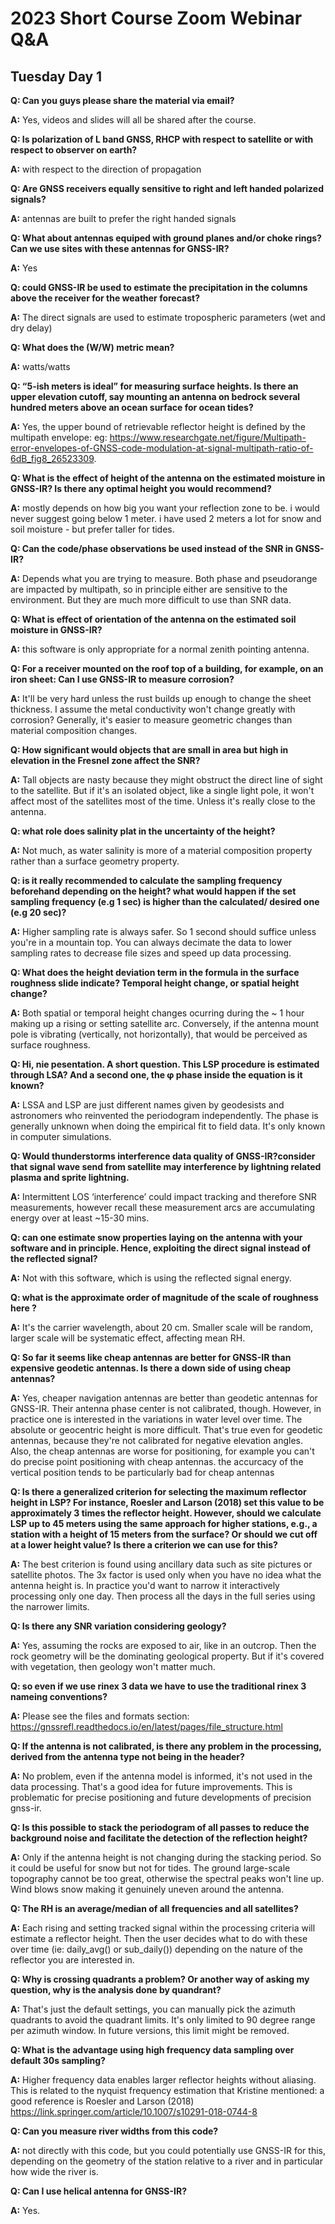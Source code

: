 # 2023 Short Course Zoom Webinar Q&A

## Tuesday Day 1

**Q: Can you guys please share the material via email?**

**A:** Yes, videos and slides will all be shared after the course.


**Q: Is polarization of L band GNSS, RHCP with respect to satellite or with respect to observer on earth?**

**A:** with respect to the direction of propagation


**Q: Are GNSS receivers equally sensitive to right and left handed polarized signals?**

**A:** antennas are built to prefer the right handed signals


**Q: What about antennas equiped with ground planes and/or choke rings? Can we use sites with these antennas for GNSS-IR?**

**A:** Yes


**Q: could GNSS-IR be used to estimate the precipitation in the columns above the receiver for the weather forecast?**

**A:** The direct signals are used to estimate tropospheric parameters (wet and dry delay)


**Q: What does the (W/W) metric mean?**

**A:** watts/watts


**Q: “5-ish meters is ideal” for measuring surface heights. Is there an upper elevation cutoff, say mounting an antenna on bedrock several hundred meters above an ocean surface for ocean tides?**

**A:** Yes, the upper bound of retrievable reflector height is defined by the multipath envelope: eg: https://www.researchgate.net/figure/Multipath-error-envelopes-of-GNSS-code-modulation-at-signal-multipath-ratio-of-6dB_fig8_26523309.


**Q: What is the effect of height of the antenna on the estimated moisture in GNSS-IR? Is there any optimal height you would recommend?**

**A:** mostly depends on how big you want your reflection zone to be.   i would never suggest going below 1 meter.  i have used 2 meters a lot for snow and soil moisture - but prefer taller for tides.


**Q: Can the code/phase observations be used instead of the SNR in GNSS-IR?**

**A:** Depends what you are trying to measure. Both phase and pseudorange are impacted by multipath, so in principle either are sensitive to the environment. But they are much more difficult to use than SNR data.


**Q: What is effect of orientation of the antenna on the estimated soil moisture in GNSS-IR?**

**A:** this software is only appropriate for a normal zenith pointing antenna.


**Q: For a receiver mounted on the roof top of a building, for example, on an iron sheet: Can I use GNSS-IR to measure corrosion?**

**A:** It'll be very hard unless the rust builds up enough to change the sheet thickness. I assume the metal conductivity won't change greatly with corrosion? Generally, it's easier to measure geometric changes than material composition changes.


**Q: How significant would objects that are small in area but high in elevation in the Fresnel zone affect the SNR?**

**A:** Tall objects are nasty because they might obstruct the direct line of sight to the satellite. But if it's an isolated object, like a single light pole, it won't affect most of the satellites most of the time. Unless it's really close to the antenna.


**Q: what role does salinity plat in the uncertainty of the height?**

**A:** Not much, as water salinity is more of a material composition property rather than a surface geometry property.


**Q: is it really recommended to calculate the sampling frequency beforehand depending on the height? what would happen if the set sampling frequency (e.g 1 sec) is higher than the calculated/ desired one (e.g 20 sec)?**

**A:** Higher sampling rate is always safer. So 1 second should suffice unless you're in a mountain top. You can always decimate the data to lower sampling rates to decrease file sizes and speed up data processing.


**Q: What does the height deviation term in the formula in the surface roughness slide indicate? Temporal height change, or spatial height change?**

**A:** Both spatial or temporal height changes ocurring during the ~ 1 hour making up a rising or setting satellite arc. Conversely, if the antenna mount pole is vibrating (vertically, not horizontally), that would be perceived as surface roughness.


**Q: Hi, nie pesentation. A short question. This LSP procedure is estimated through LSA? And a second one, the φ phase inside the equation is it known?**

**A:** LSSA and LSP are just different names given by geodesists and astronomers who reinvented the periodogram independently. The phase is generally unknown when doing the empirical fit to field data. It's only known in computer simulations.


**Q: Would thunderstorms interference data quality of GNSS-IR?consider that signal wave send from satellite may interference by lightning related plasma and sprite lightning.**

**A:** Intermittent LOS ‘interference’ could impact tracking and therefore SNR measurements, however recall these measurement arcs are accumulating energy over at least ~15-30 mins.


**Q: can one estimate snow properties laying on the antenna with your software and in principle. Hence, exploiting the direct signal instead of the reflected signal?**

**A:** Not with this software, which is using the reflected signal energy.


**Q: what is the approximate order of magnitude of the scale of roughness here ?**

**A:** It's the carrier wavelength, about 20 cm. Smaller scale will be random, larger scale will be systematic effect, affecting mean RH.


**Q: So far it seems like cheap antennas are better for GNSS-IR than expensive geodetic antennas. Is there a down side of using cheap antennas?**

**A:** Yes, cheaper navigation antennas are better than geodetic antennas for GNSS-IR. Their antenna phase center is not calibrated, though. However, in practice one is interested in the variations in water level over time. The absolute or geocentric height is more difficult. That's true even for geodetic antennas, because they're not calibrated for negative elevation angles.
Also, the cheap antennas are worse for positioning, for example you can't do precise point positioning with cheap antennas. the accurcacy of the vertical position tends to be particularly bad for cheap antennas

**Q: Is there a generalized criterion for selecting the maximum reflector height in LSP? For instance, Roesler and Larson (2018) set this value to be approximately 3 times the reflector height. However, should we calculate LSP up to 45 meters using the same approach for higher stations, e.g., a station with a height of 15 meters from the surface? Or should we cut off at a lower height value? Is there a criterion we can use for this?**

**A:** The best criterion is found using ancillary data such as site pictures or satellite photos. The 3x factor is used only when you have no idea what the antenna height is. In practice you'd want to narrow it interactively processing only one day. Then process all the days in the full series using the narrower limits.


**Q: Is there any SNR variation considering geology?**

**A:** Yes, assuming the rocks are exposed to air, like in an outcrop. Then the rock geometry will be the dominating geological property. But if it's covered with vegetation, then geology won't matter much.


**Q: so even if we use rinex 3 data we have to use the traditional rinex 3 nameing conventions?**

**A:**  Please see the files and formats section: https://gnssrefl.readthedocs.io/en/latest/pages/file_structure.html


**Q: If the antenna is not calibrated, is there any problem in the processing, derived from the antenna type not being in the header?**

**A:**  No problem, even if the antenna model is informed, it's not used in the data processing. That's a good idea for future improvements.
This is problematic for precise positioning and future developments of precision gnss-ir.


**Q: Is this possible to stack the periodogram of all passes to reduce the background noise and facilitate the detection of the reflection height?**

**A:**  Only if the antenna height is not changing during the stacking period. So it could be useful for snow but not for tides. The ground large-scale topography cannot be too great, otherwise the spectral peaks won't line up. Wind blows snow making it genuinely uneven around the antenna.


**Q: The RH is an average/median of all frequencies and all satellites?**

**A:**  Each rising and setting tracked signal within the processing criteria will estimate a reflector height.  Then the user decides what to do with these over time (ie: daily_avg() or sub_daily()) depending on the nature of the reflector you are interested in.


**Q: Why is crossing quadrants a problem? Or another way of asking my question, why is the analysis done by quandrant?**

**A:**  That's just the default settings, you can manually pick the azimuth quadrants to avoid the quadrant limits. It's only limited to 90 degree range per azimuth window. In future versions, this limit might be removed.


**Q: What is the advantage using high frequency data sampling over default 30s sampling?**  

**A:**  Higher frequency data enables larger reflector heights without aliasing.  This is related to the nyquist frequency estimation that Kristine mentioned:  a good reference is Roesler and Larson (2018) https://link.springer.com/article/10.1007/s10291-018-0744-8


**Q: Can you measure river widths from this code?**

**A:** not directly with this code, but you could potentially use GNSS-IR for this, depending on the geometry of the station relative to a river and in particular how wide the river is.  

**Q: Can I use helical antenna for GNSS-IR?**

**A:** Yes.